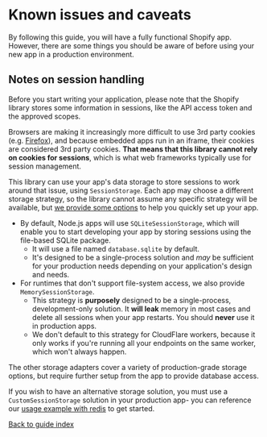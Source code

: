 # Known issues and caveats

By following this guide, you will have a fully functional Shopify app. However, there are some things you should be aware of before using your new app in a production environment.

## Notes on session handling

Before you start writing your application, please note that the Shopify library stores some information in sessions, like the API access token and the approved scopes.

Browsers are making it increasingly more difficult to use 3rd party cookies (e.g. [Firefox](https://developer.mozilla.org/en-US/docs/Mozilla/Add-ons/WebExtensions/API/cookies#tracking_protection)), and because embedded apps run in an iframe, their cookies are considered 3rd party cookies. **That means that this library cannot rely on cookies for sessions**, which is what web frameworks typically use for session management.

This library can use your app's data storage to store sessions to work around that issue, using `SessionStorage`.
Each app may choose a different storage strategy, so the library cannot assume any specific strategy will be available, but [we provide some options](../src/session-storage/README.md) to help you quickly set up your app.

- By default, Node.js apps will use `SQLiteSessionStorage`, which will enable you to start developing your app by storing sessions using the file-based SQLite package.
  - It will use a file named `database.sqlite` by default.
  - It's designed to be a single-process solution and _may_ be sufficient for your production needs depending on your application's design and needs.
- For runtimes that don't support file-system access, we also provide `MemorySessionStorage`.
  - This strategy is **purposely** designed to be a single-process, development-only solution. It **will leak** memory in most cases and delete all sessions when your app restarts. You should **never** use it in production apps.
  - We don't default to this strategy for CloudFlare workers, because it only works if you're running all your endpoints on the same worker, which won't always happen.

The other storage adapters cover a variety of production-grade storage options, but require further setup from the app to provide database access.

If you wish to have an alternative storage solution, you must use a `CustomSessionStorage` solution in your production app- you can reference our [usage example with redis](usage/customsessions.md) to get started.

[Back to guide index](../README.md)
